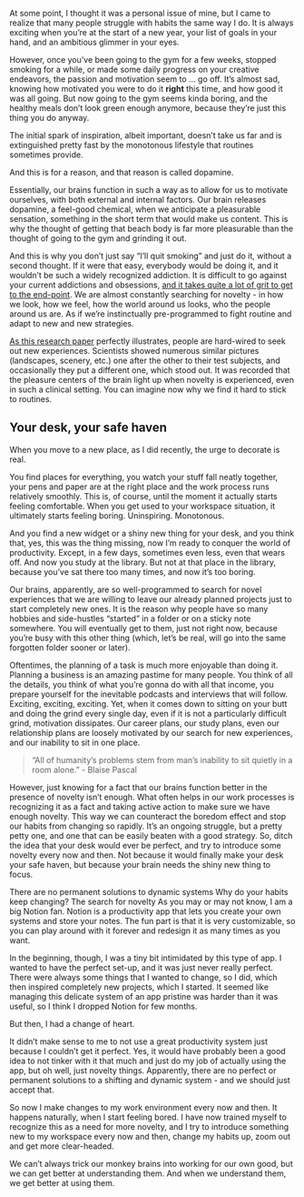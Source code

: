 At some point, I thought it was a personal issue of mine, but I came to realize that many people struggle with habits the same way I do. It is always exciting when you’re at the start of a new year, your list of goals in your hand, and an ambitious glimmer in your eyes.

However, once you’ve been going to the gym for a few weeks, stopped smoking for a while, or made some daily progress on your creative endeavors, the passion and motivation seem to … go off. It’s almost sad, knowing how motivated you were to do it **right** this time, and how good it was all going. But now going to the gym seems kinda boring, and the healthy meals don’t look green enough anymore, because they’re just this thing you do anyway.
 
The initial spark of inspiration, albeit important, doesn’t take us far and is extinguished pretty fast by the monotonous lifestyle that routines sometimes provide.

And this is for a reason, and that reason is called dopamine.

Essentially, our brains function in such a way as to allow for us to motivate ourselves, with both external and internal factors. Our brain releases dopamine, a feel-good chemical, when we anticipate a pleasurable sensation, something in the short term that would make us content. This is why the thought of getting that beach body is far more pleasurable than the thought of going to the gym and grinding it out.

And this is why you don’t just say “I’ll quit smoking” and just do it, without a second thought. If it were that easy, everybody would be doing it, and it wouldn’t be such a widely recognized addiction. It is difficult to go against your current addictions and obsessions, [and it takes quite a lot of grit to get to the end-point](https://www.youtube.com/watch?v=H14bBuluwB8). We are almost constantly searching for novelty - in how we look, how we feel, how the world around us looks, who the people around us are. As if we’re instinctually pre-programmed to fight routine and adapt to new and new strategies. 

[As this research paper](https://www.sciencedirect.com/science/article/pii/S0896627306004752) perfectly illustrates, people are hard-wired to seek out new experiences. Scientists showed numerous similar pictures (landscapes, scenery, etc.) one after the other to their test subjects, and occasionally they put a different one, which stood out. It was recorded that the pleasure centers of the brain light up when novelty is experienced, even in such a clinical setting. You can imagine now why we find it hard to stick to routines.

## Your desk, your safe haven

When you move to a new place, as I did recently, the urge to decorate is real.

You find places for everything, you watch your stuff fall neatly together, your pens and paper are at the right place and the work process runs relatively smoothly. This is, of course, until the moment it actually starts feeling comfortable. When you get used to your workspace situation, it ultimately starts feeling boring. Uninspiring. Monotonous.

And you find a new widget or a shiny new thing for your desk, and you think that, yes, this was the thing missing, now I’m ready to conquer the world of productivity. Except, in a few days, sometimes even less, even that wears off. And now you study at the library. But not at that place in the library, because you’ve sat there too many times, and now it’s too boring.

Our brains, apparently, are so well-programmed to search for novel experiences that we are willing to leave our already planned projects just to start completely new ones. It is the reason why people have so many hobbies and side-hustles “started” in a folder or on a sticky note somewhere. You will eventually get to them, just not right now, because you’re busy with this other thing (which, let’s be real, will go into the same forgotten folder sooner or later).

Oftentimes, the planning of a task is much more enjoyable than doing it. Planning a business is an amazing pastime for many people. You think of all the details, you think of what you’re gonna do with all that income, you prepare yourself for the inevitable podcasts and interviews that will follow. Exciting, exciting, exciting. Yet, when it comes down to sitting on your butt and doing the grind every single day, even if it is not a particularly difficult grind, motivation dissipates. Our career plans, our study plans, even our relationship plans are loosely motivated by our search for new experiences, and our inability to sit in one place.

> “All of humanity’s problems stem from man’s inability to sit quietly in a room alone.” - Blaise Pascal
 
However, just knowing for a fact that our brains function better in the presence of novelty isn’t enough. What often helps in our work processes is recognizing it as a fact and taking active action to make sure we have enough novelty. This way we can counteract the boredom effect and stop our habits from changing so rapidly. It’s an ongoing struggle, but a pretty petty one, and one that can be easily beaten with a good strategy. So, ditch the idea that your desk would ever be perfect, and try to introduce some novelty every now and then. Not because it would finally make your desk your safe haven, but because your brain needs the shiny new thing to focus.

There are no permanent solutions to dynamic systems
Why do your habits keep changing? The search for novelty
As you may or may not know, I am a big Notion fan. Notion is a productivity app that lets you create your own systems and store your notes. The fun part is that it is very customizable, so you can play around with it forever and redesign it as many times as you want.

In the beginning, though, I was a tiny bit intimidated by this type of app. I wanted to have the perfect set-up, and it was just never really perfect. There were always some things that I wanted to change, so I did, which then inspired completely new projects, which I started. It seemed like managing this delicate system of an app pristine was harder than it was useful, so I think I dropped Notion for few months. 

But then, I had a change of heart.

It didn’t make sense to me to not use a great productivity system just because I couldn’t get it perfect. Yes, it would have probably been a good idea to not tinker with it that much and just do my job of actually using the app, but oh well, just novelty things. Apparently, there are no perfect or permanent solutions to a shifting and dynamic system - and we should just accept that.

So now I make changes to my work environment every now and then. It happens naturally, when I start feeling bored. I have now trained myself to recognize this as a need for more novelty, and I try to introduce something new to my workspace every now and then, change my habits up, zoom out and get more clear-headed.
 
We can’t always trick our monkey brains into working for our own good, but we can get better at understanding them. And when we understand them, we get better at using them.
